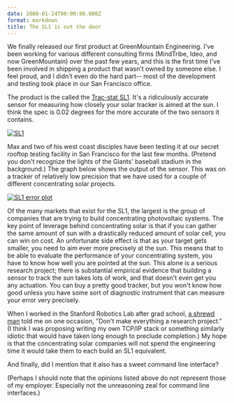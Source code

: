 ```yaml
---
date: 2008-01-24T00:00:00.000Z
format: markdown
title: The SL1 is out the door
---
```


We finally released our first product at GreenMountain Engineering. I've been working for various different consulting firms (MindTribe, Ideo, and now GreenMountain) over the past few years, and this is the first time I've been involved in shipping a product that wasn't owned by someone else. I feel proud, and I didn't even do the hard part-- most of the development and testing took place in our San Francisco office.

The product is the called the <a href="http://www.greenmountainengineering.com/greentools">Trac-stat SL1</a>. It's a ridiculously accurate sensor for measuring how closely your solar tracker is aimed at the sun. I think the spec is 0.02 degrees for the more accurate of the two sensors it contains.

<a href='http://pingswept.org/img/sl1_on_tracker.jpg' title='SL1'><img src='http://pingswept.org/img/sl1_on_tracker.jpg' alt='SL1' /></a>

Max and two of his west coast disciples have been testing it at our secret rooftop testing facility in San Francisco for the last few months. (Pretend you don't recognize the lights of the Giants' baseball stadium in the background.) The graph below shows the output of the sensor. This was on a tracker of relatively low precision that we have used for a couple of different concentrating solar projects.

<a href='http://pingswept.org/img/sl1_polar_error.png' title='SL1 error plot'><img src='http://pingswept.org/img/sl1_polar_error.png' alt='SL1 error plot' /></a>

Of the many markets that exist for the SL1, the largest is the group of companies that are trying to build concentrating photovoltaic systems. The key point of leverage behind concentrating solar is that if you can gather the same amount of sun with a drastically reduced amount of solar cell, you can win on cost. An unfortunate side effect is that as your target gets smaller, you need to aim ever more precisely at the sun. This means that to be able to evaluate the performance of your concentrating system, you have to know how well you are pointed at the sun. This alone is a serious research project; there is substantial empirical evidence that building a sensor to track the sun takes lots of work, and that doesn't even get you any actuation. You can buy a pretty good tracker, but you won't know how good unless you have some sort of diagnostic instrument that can measure your error very precisely.

When I worked in the Stanford Robotics Lab after grad school, <a href="http://robotics.stanford.edu/~jks/">a shrewd man</a> told me on one occasion, "Don't make everything a research project." (I think I was proposing writing my own TCP/IP stack or something similarly idiotic that would have taken long enough to preclude completion.) My hope is that the concentrating solar companies will not spend the engineering time it would take them to each build an SL1 equivalent.

And finally, did I mention that it also has a sweet command line interface?

(Perhaps I should note that the opinions listed above do not represent those of my employer. Especially not the unreasoning zeal for command line interfaces.)
